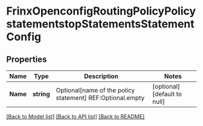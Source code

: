 # FrinxOpenconfigRoutingPolicyPolicystatementstopStatementsStatementConfig

## Properties
Name | Type | Description | Notes
------------ | ------------- | ------------- | -------------
**Name** | **string** | Optional[name of the policy statement] REF:Optional.empty | [optional] [default to null]

[[Back to Model list]](../README.md#documentation-for-models) [[Back to API list]](../README.md#documentation-for-api-endpoints) [[Back to README]](../README.md)


